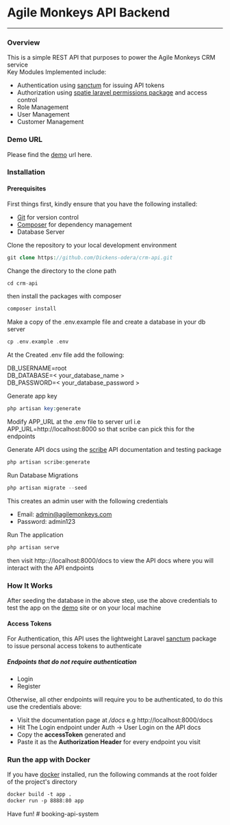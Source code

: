 # Agile Monkeys API Backend
---

### Overview
This is a simple REST API that purposes to power the Agile Monkeys CRM service<br> 
Key Modules Implemented include:
- Authentication using [sanctum](https://laravel.com/docs/8.x/sanctum) for issuing API tokens
- Authorization using [spatie laravel permissions package](https://spatie.be/docs/laravel-permission/v4/introduction) and access control
- Role Management
- User Management
- Customer Management

### Demo URL
Please find the [demo](https://www.agilebackend.tujiajiriafrica.com/docs) url here.

### Installation
#### Prerequisites
First things first, kindly ensure that you have the following installed:

- [Git](https://git-scm.com/) for version control
- [Composer](https://getcomposer.org/download/) for dependency management
- Database Server

Clone the repository to your local development environment
```php
git clone https://github.com/Dickens-odera/crm-api.git
```
Change the directory to the clone path
```php
cd crm-api
```
then install the packages with composer
```php
composer install
```

Make a copy of the .env.example file and create a database in your db server
```php
cp .env.example .env
```
<p>At the Created .env file add the following:</p>
DB_USERNAME=root<br>
DB_DATABASE=< your_database_name ></br>
DB_PASSWORD=< your_database_password >

Generate app key
```php
php artisan key:generate
```
Modify APP_URL at the .env file to server url i.e APP_URL=http://localhost:8000 so that scribe can pick this for the endpoints<br>

Generate API docs using the [scribe](https://scribe.readthedocs.io/en/latest/guide-getting-started.html#basic-configuration) API documentation and testing package
```php
php artisan scribe:generate
```
Run Database Migrations
```php
php artisan migrate --seed
```
This creates an admin user with the following credentials
- Email: admin@agilemonkeys.com
- Password: admin123

Run The application
```php
php artisan serve
```
then visit http:://localhost:8000/docs to view the API docs where you will interact with the API endpoints
### How It Works
After seeding the database in the above step, use the above credentials to test the app on the [demo](https://www.agilebackend.tujiajiriafrica.com/docs) site or on your local machine

#### Access Tokens
For Authentication, this API uses the lightweight Laravel [sanctum](https://laravel.com/docs/8.x/sanctum) package to issue personal access tokens to authenticate

##### Endpoints that do not require authentication
- Login
- Register

Otherwise, all other endpoints will require you to be authenticated, to do this use the credentials above:
- Visit the documentation page at */docs* e.g http://localhost:8000/docs
- Hit The Login endpoint under Auth -> User Login on the API docs
- Copy the **accessToken** generated and 
- Paste it as the **Authorization Header** for every endpoint you visit

### Run the app with Docker
If you have [docker](https://www.docker.com/products/docker-desktop) installed, run the following commands at the root folder of the project's directory
```dockerfile
docker build -t app .
docker run -p 8888:80 app
```
Have fun!
#   b o o k i n g - a p i - s y s t e m  
 